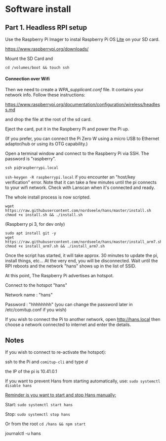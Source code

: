 # Software install


## Part 1. Headless RPI setup
Use the Raspberry Pi Imager to instal Raspberry Pi OS <u>Lite</u> on your SD card. 

https://www.raspberrypi.org/downloads/

Mount the SD Card and 

```shell
cd /volumes/boot && touch ssh
```



#### Connection over Wifi 

Then we need to create a *WPA_supplicant.conf* file. It contains your network info. Follow these instructions: 

https://www.raspberrypi.org/documentation/configuration/wireless/headless.md

and drop the file at the root of the sd card. 

Eject the card, put it in the Raspberry Pi and power the Pi up.

(If you prefer, you can connect the Pi Zero W using a micro USB to Ethernet adaptor/hub or using its OTG capability.)



Open a terminal window and connect to the Raspberry Pi via SSH. The password is "raspberry".

```shell
ssh pi@raspberrypi.local 
```

`ssh-keygen -R raspberrypi.local` if you encounter an "host/key verification" error. Note that it can take a few minutes until the pi connects to your wifi network. Check with Lanscan when it's connected and ready.

The whole install process is now scripted.

```shell
wget https://raw.githubusercontent.com/nordseele/hans/master/install.sh
chmod +x install.sh && ./install.sh
```

(Raspberry pi 3, for dev only)

```shell
sudo apt install git -y
wget https://raw.githubusercontent.com/nordseele/hans/master/install_arm7.sh
chmod +x install_arm7.sh && ./install_arm7.sh
```


Once the script has started, it will take approx. 30 minutes to update the pi, install things, etc... At the very end, you will be disconnected. Wait until the RPI reboots and the network "hans" shows up in the list of SSID. 

At this point, The Raspberry Pi advertises an hotspot. 

Connect to the hotspot "hans"

Network name : "hans"

Password : "hhhhhhhh" (you can change the password later in /etc/comitup.conf if you wish)


If you wish to connect the Pi to another network, open http://hans.local then choose a network connected to internet and enter the details. 



## Notes

If you wish to connect to re-activate the hotspot):

ssh to the Pi and `comitup-cli` and type *d*

the IP of the pi is 10.41.0.1 



If you want to prevent Hans from starting automatically, use: `sudo systemctl disable hans` 

<u>Reminder is you want to start and stop Hans manually:</u>

Start: `sudo systemctl start hans`

Stop: `sudo systemctl stop hans`

Or from the root `cd /hans && npm start` 

journalctl -u hans
